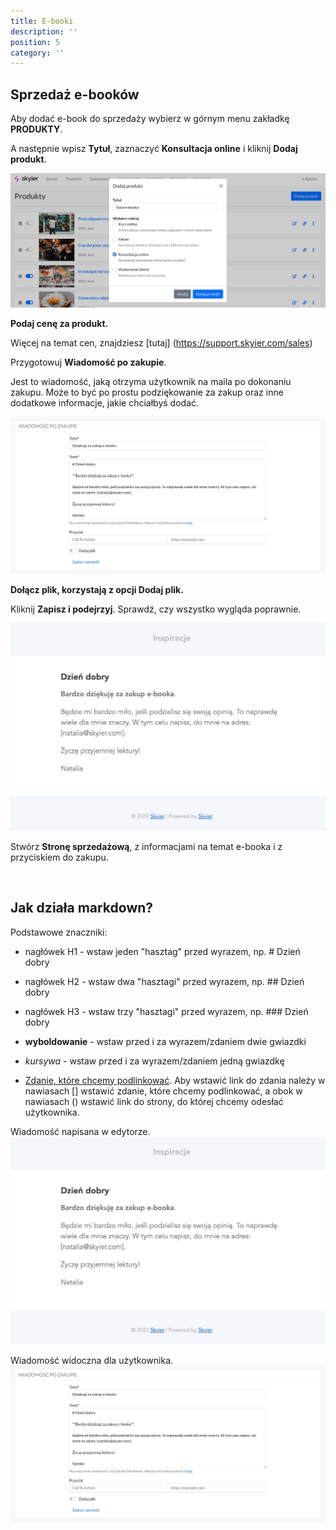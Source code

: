 ```yaml
---
title: E-booki
description: ''
position: 5
category: ''
---
```


## Sprzedaż e-booków

Aby dodać e-book do sprzedaży wybierz w górnym menu zakładkę **PRODUKTY**.

A następnie wpisz **Tytuł**, zaznaczyć **Konsultacja online** i kliknij **Dodaj produkt**.

<img src="/img/screen-konsultacja-ebook.jpg" alt=""/>

**Podaj cenę za produkt.**

Więcej na temat cen, znajdziesz [tutaj] (https://support.skyier.com/sales)

Przygotowuj **Wiadomość po zakupie**. 

Jest to wiadomość, jaką otrzyma użytkownik na maila po dokonaniu zakupu. 
Może to być po prostu podziękowanie za zakup oraz inne dodatkowe informacje, jakie chciałbyś dodać.

<img src="/img/screen-wiadomosc-konsultacja-po.jpg" alt=""/>

**Dołącz plik, korzystają z opcji Dodaj plik.**

Kliknij **Zapisz i podejrzyj**. Sprawdź, czy wszystko wygląda poprawnie. 

<img src="/img/screen-wiadomosc-konsultacja-przed.jpg" alt=""/>

Stwórz **Stronę sprzedażową**, z informacjami na temat e-booka i z przyciskiem do zakupu. 

<br/>

## Jak działa markdown? 

Podstawowe znaczniki:

* nagłówek H1 - wstaw jeden "hasztag" przed wyrazem, np. # Dzień dobry

* nagłówek H2 - wstaw dwa "hasztagi" przed wyrazem, np. ## Dzień dobry

* nagłówek H3 - wstaw trzy "hasztagi" przed wyrazem, np. ### Dzień dobry

* **wyboldowanie** - wstaw przed i za wyrazem/zdaniem dwie gwiazdki

* *kursywa* - wstaw przed i za wyrazem/zdaniem jedną gwiazdkę

* [Zdanie, które chcemy podlinkować](https://www.google.com). Aby wstawić link do zdania należy w nawiasach [] wstawić zdanie, które chcemy podlinkować, a obok w nawiasach () wstawić link do strony, do której chcemy odesłać użytkownika.

Wiadomość napisana w edytorze.
<img src="/img/screen-wiadomosc-konsultacja-przed.jpg" alt=""/>

Wiadomość widoczna dla użytkownika.
<img src="/img/screen-wiadomosc-konsultacja-po.jpg" alt=""/>
